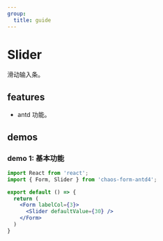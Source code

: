 ```yaml
---
group:
  title: guide
---
```


# Slider

滑动输入条。

## features

* antd 功能。

## demos

### demo 1: 基本功能

```jsx
import React from 'react';
import { Form, Slider } from 'chaos-form-antd4';

export default () => {
  return (
    <Form labelCol={3}>
      <Slider defaultValue={30} />
    </Form>
  )
}
```
